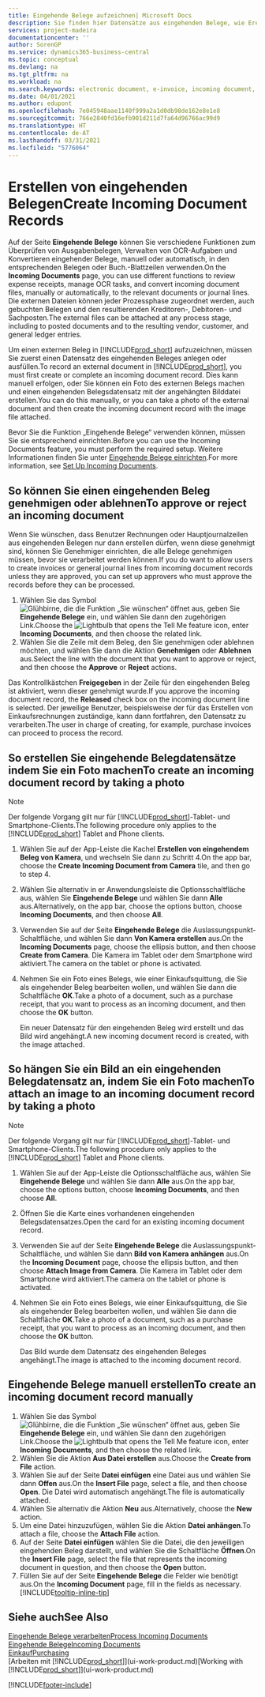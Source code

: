 ```yaml
---
title: Eingehende Belege aufzeichnen| Microsoft Docs
description: Sie finden hier Datensätze aus eingehenden Belege, wie Erechnungen erstellen und verwalten OCRaufgaben, elektronische Geschäftsverkehr und Belegaustausch.
services: project-madeira
documentationcenter: ''
author: SorenGP
ms.service: dynamics365-business-central
ms.topic: conceptual
ms.devlang: na
ms.tgt_pltfrm: na
ms.workload: na
ms.search.keywords: electronic document, e-invoice, incoming document, OCR, ecommerce, document exchange, import invoice
ms.date: 04/01/2021
ms.author: edupont
ms.openlocfilehash: 7e045948aae1140f999a2a1d0db98de162e8e1e8
ms.sourcegitcommit: 766e2840fd16efb901d211d7fa64d96766ac99d9
ms.translationtype: HT
ms.contentlocale: de-AT
ms.lasthandoff: 03/31/2021
ms.locfileid: "5776064"
---
```

# <a name="create-incoming-document-records"></a><span data-ttu-id="9d7b9-103">Erstellen von eingehenden Belegen</span><span class="sxs-lookup"><span data-stu-id="9d7b9-103">Create Incoming Document Records</span></span>
<span data-ttu-id="9d7b9-104">Auf der Seite **Eingehende Belege** können Sie verschiedene Funktionen zum Überprüfen von Ausgabenbelegen, Verwalten von OCR-Aufgaben und Konvertieren eingehender Belege, manuell oder automatisch, in den entsprechenden Belegen oder Buch.-Blattzeilen verwenden.</span><span class="sxs-lookup"><span data-stu-id="9d7b9-104">On the **Incoming Documents** page, you can use different functions to review expense receipts, manage OCR tasks, and convert incoming document files, manually or automatically, to the relevant documents or journal lines.</span></span> <span data-ttu-id="9d7b9-105">Die externen Dateien können jeder Prozessphase zugeordnet werden, auch gebuchten Belegen und den resultierenden Kreditoren-, Debitoren- und Sachposten.</span><span class="sxs-lookup"><span data-stu-id="9d7b9-105">The external files can be attached at any process stage, including to posted documents and to the resulting vendor, customer, and general ledger entries.</span></span>

<span data-ttu-id="9d7b9-106">Um einen externen Beleg in [!INCLUDE[prod_short](includes/prod_short.md)] aufzuzeichnen, müssen Sie zuerst einen Datensatz des eingehenden Beleges anlegen oder ausfüllen.</span><span class="sxs-lookup"><span data-stu-id="9d7b9-106">To record an external document in [!INCLUDE[prod_short](includes/prod_short.md)], you must first create or complete an incoming document record.</span></span> <span data-ttu-id="9d7b9-107">Dies kann manuell erfolgen, oder Sie können ein Foto des externen Belegs machen und einen eingehenden Belegsdatensatz mit der angehängten Bilddatei erstellen.</span><span class="sxs-lookup"><span data-stu-id="9d7b9-107">You can do this manually, or you can take a photo of the external document and then create the incoming document record with the image file attached.</span></span>

<span data-ttu-id="9d7b9-108">Bevor Sie die Funktion „Eingehende Belege“ verwenden können, müssen Sie sie entsprechend einrichten.</span><span class="sxs-lookup"><span data-stu-id="9d7b9-108">Before you can use the Incoming Documents feature, you must perform the required setup.</span></span> <span data-ttu-id="9d7b9-109">Weitere Informationen finden Sie unter [Eingehende Belege einrichten](across-how-setup-income-documents.md).</span><span class="sxs-lookup"><span data-stu-id="9d7b9-109">For more information, see [Set Up Incoming Documents](across-how-setup-income-documents.md).</span></span>

## <a name="to-approve-or-reject-an-incoming-document"></a><span data-ttu-id="9d7b9-110">So können Sie einen eingehenden Beleg genehmigen oder ablehnen</span><span class="sxs-lookup"><span data-stu-id="9d7b9-110">To approve or reject an incoming document</span></span>
<span data-ttu-id="9d7b9-111">Wenn Sie wünschen, dass Benutzer Rechnungen oder Hauptjournalzeilen aus eingehenden Belegen nur dann erstellen dürfen, wenn diese genehmigt sind, können Sie Genehmiger einrichten, die alle Belege genehmigen müssen, bevor sie verarbeitet werden können.</span><span class="sxs-lookup"><span data-stu-id="9d7b9-111">If you do want to allow users to create invoices or general journal lines from incoming document records unless they are approved, you can set up approvers who must approve the records before they can be processed.</span></span>

1. <span data-ttu-id="9d7b9-112">Wählen Sie das Symbol ![Glühbirne, die die Funktion „Sie wünschen“ öffnet](media/ui-search/search_small.png "Tell Me-Funktion") aus, geben Sie **Eingehende Belege** ein, und wählen Sie dann den zugehörigen Link.</span><span class="sxs-lookup"><span data-stu-id="9d7b9-112">Choose the ![Lightbulb that opens the Tell Me feature](media/ui-search/search_small.png "Tell me what you want to do") icon, enter **Incoming Documents**, and then choose the related link.</span></span>
2. <span data-ttu-id="9d7b9-113">Wählen Sie die Zeile mit dem Beleg, den Sie genehmigen oder ablehnen möchten, und wählen Sie dann die Aktion **Genehmigen** oder **Ablehnen** aus.</span><span class="sxs-lookup"><span data-stu-id="9d7b9-113">Select the line with the document that you want to approve or reject, and then choose the **Approve** or **Reject** actions.</span></span>

<span data-ttu-id="9d7b9-114">Das Kontrollkästchen **Freigegeben** in der Zeile für den eingehenden Beleg ist aktiviert, wenn dieser genehmigt wurde.</span><span class="sxs-lookup"><span data-stu-id="9d7b9-114">If you approve the incoming document record, the **Released** check box on the incoming document line is selected.</span></span> <span data-ttu-id="9d7b9-115">Der jeweilige Benutzer, beispielsweise der für das Erstellen von Einkaufsrechnungen zuständige, kann dann fortfahren, den Datensatz zu verarbeiten.</span><span class="sxs-lookup"><span data-stu-id="9d7b9-115">The user in charge of creating, for example, purchase invoices can proceed to process the record.</span></span>

## <a name="to-create-an-incoming-document-record-by-taking-a-photo"></a><span data-ttu-id="9d7b9-116">So erstellen Sie eingehende Belegdatensätze indem Sie ein Foto machen</span><span class="sxs-lookup"><span data-stu-id="9d7b9-116">To create an incoming document record by taking a photo</span></span>
> [!NOTE]  
>   <span data-ttu-id="9d7b9-117">Der folgende Vorgang gilt nur für [!INCLUDE[prod_short](includes/prod_short.md)]-Tablet- und Smartphone-Clients.</span><span class="sxs-lookup"><span data-stu-id="9d7b9-117">The following procedure only applies to the [!INCLUDE[prod_short](includes/prod_short.md)] Tablet and Phone clients.</span></span>

1. <span data-ttu-id="9d7b9-118">Wählen Sie auf der App-Leiste die Kachel **Erstellen von eingehendem Beleg von Kamera**, und wechseln Sie dann zu Schritt 4.</span><span class="sxs-lookup"><span data-stu-id="9d7b9-118">On the app bar, choose the **Create Incoming Document from Camera** tile, and then go to step 4.</span></span>
2. <span data-ttu-id="9d7b9-119">Wählen Sie alternativ in er Anwendungsleiste die Optionsschaltfläche aus, wählen Sie **Eingehende Belege** und wählen Sie dann **Alle** aus.</span><span class="sxs-lookup"><span data-stu-id="9d7b9-119">Alternatively, on the app bar, choose the options button, choose **Incoming Documents**, and then choose **All**.</span></span>
3. <span data-ttu-id="9d7b9-120">Verwenden Sie auf der Seite **Eingehende Belege** die Auslassungspunkt-Schaltfläche, und wählen Sie dann **Von Kamera erstellen** aus.</span><span class="sxs-lookup"><span data-stu-id="9d7b9-120">On the **Incoming Documents** page, choose the ellipsis button, and then choose **Create from Camera**.</span></span> <span data-ttu-id="9d7b9-121">Die Kamera im Tablet oder dem Smartphone wird aktiviert.</span><span class="sxs-lookup"><span data-stu-id="9d7b9-121">The camera on the tablet or phone is activated.</span></span>
4. <span data-ttu-id="9d7b9-122">Nehmen Sie ein Foto eines Belegs, wie einer Einkaufsquittung, die Sie als eingehender Beleg bearbeiten wollen, und wählen Sie dann die Schaltfläche **OK**.</span><span class="sxs-lookup"><span data-stu-id="9d7b9-122">Take a photo of a document, such as a purchase receipt, that you want to process as an incoming document, and then choose the **OK** button.</span></span>

    <span data-ttu-id="9d7b9-123">Ein neuer Datensatz für den eingehenden Beleg wird erstellt und das Bild wird angehängt.</span><span class="sxs-lookup"><span data-stu-id="9d7b9-123">A new incoming document record is created, with the image attached.</span></span>

## <a name="to-attach-an-image-to-an-incoming-document-record-by-taking-a-photo"></a><span data-ttu-id="9d7b9-124">So hängen Sie ein Bild an ein eingehenden Belegdatensatz an, indem Sie ein Foto machen</span><span class="sxs-lookup"><span data-stu-id="9d7b9-124">To attach an image to an incoming document record by taking a photo</span></span>
> [!NOTE]  
>   <span data-ttu-id="9d7b9-125">Der folgende Vorgang gilt nur für [!INCLUDE[prod_short](includes/prod_short.md)]-Tablet- und Smartphone-Clients.</span><span class="sxs-lookup"><span data-stu-id="9d7b9-125">The following procedure only applies to the [!INCLUDE[prod_short](includes/prod_short.md)] Tablet and Phone clients.</span></span>

1. <span data-ttu-id="9d7b9-126">Wählen Sie auf der App-Leiste die Optionsschaltfläche aus, wählen Sie **Eingehende Belege** und wählen Sie dann **Alle** aus.</span><span class="sxs-lookup"><span data-stu-id="9d7b9-126">On the app bar, choose the options button, choose **Incoming Documents**, and then choose **All**.</span></span>
2. <span data-ttu-id="9d7b9-127">Öffnen Sie die Karte eines vorhandenen eingehenden Belegsdatensatzes.</span><span class="sxs-lookup"><span data-stu-id="9d7b9-127">Open the card for an existing incoming document record.</span></span>
3. <span data-ttu-id="9d7b9-128">Verwenden Sie auf der Seite **Eingehende Belege** die Auslassungspunkt-Schaltfläche, und wählen Sie dann **Bild von Kamera anhängen** aus.</span><span class="sxs-lookup"><span data-stu-id="9d7b9-128">On the **Incoming Document** page, choose the ellipsis button, and then choose **Attach Image from Camera**.</span></span> <span data-ttu-id="9d7b9-129">Die Kamera im Tablet oder dem Smartphone wird aktiviert.</span><span class="sxs-lookup"><span data-stu-id="9d7b9-129">The camera on the tablet or phone is activated.</span></span>
4. <span data-ttu-id="9d7b9-130">Nehmen Sie ein Foto eines Belegs, wie einer Einkaufsquittung, die Sie als eingehender Beleg bearbeiten wollen, und wählen Sie dann die Schaltfläche **OK**.</span><span class="sxs-lookup"><span data-stu-id="9d7b9-130">Take a photo of a document, such as a purchase receipt, that you want to process as an incoming document, and then choose the **OK** button.</span></span>

    <span data-ttu-id="9d7b9-131">Das Bild wurde dem Datensatz des eingehenden Beleges angehängt.</span><span class="sxs-lookup"><span data-stu-id="9d7b9-131">The image is attached to the incoming document record.</span></span>

## <a name="to-create-an-incoming-document-record-manually"></a><span data-ttu-id="9d7b9-132">Eingehende Belege manuell erstellen</span><span class="sxs-lookup"><span data-stu-id="9d7b9-132">To create an incoming document record manually</span></span>
1. <span data-ttu-id="9d7b9-133">Wählen Sie das Symbol ![Glühbirne, die die Funktion „Sie wünschen“ öffnet](media/ui-search/search_small.png "Tell Me-Funktion") aus, geben Sie **Eingehende Belege** ein, und wählen Sie dann den zugehörigen Link.</span><span class="sxs-lookup"><span data-stu-id="9d7b9-133">Choose the ![Lightbulb that opens the Tell Me feature](media/ui-search/search_small.png "Tell me what you want to do") icon, enter **Incoming Documents**, and then choose the related link.</span></span>
2. <span data-ttu-id="9d7b9-134">Wählen Sie die Aktion **Aus Datei erstellen** aus.</span><span class="sxs-lookup"><span data-stu-id="9d7b9-134">Choose the **Create from File** action.</span></span>  
3. <span data-ttu-id="9d7b9-135">Wählen Sie auf der Seite **Datei einfügen** eine Datei aus und wählen Sie dann **Offen** aus.</span><span class="sxs-lookup"><span data-stu-id="9d7b9-135">On the **Insert File** page, select a file, and then choose **Open**.</span></span> <span data-ttu-id="9d7b9-136">Die Datei wird automatisch angehängt.</span><span class="sxs-lookup"><span data-stu-id="9d7b9-136">The file is automatically attached.</span></span>
4. <span data-ttu-id="9d7b9-137">Wählen Sie alternativ die Aktion **Neu** aus.</span><span class="sxs-lookup"><span data-stu-id="9d7b9-137">Alternatively, choose the **New** action.</span></span>
5. <span data-ttu-id="9d7b9-138">Um eine Datei hinzuzufügen, wählen Sie die Aktion **Datei anhängen**.</span><span class="sxs-lookup"><span data-stu-id="9d7b9-138">To attach a file, choose the **Attach File** action.</span></span>
6. <span data-ttu-id="9d7b9-139">Auf der Seite **Datei einfügen** wählen Sie die Datei, die den jeweiligen eingehenden Beleg darstellt, und wählen Sie die Schaltfläche **Öffnen**.</span><span class="sxs-lookup"><span data-stu-id="9d7b9-139">On the **Insert File** page, select the file that represents the incoming document in question, and then choose the **Open** button.</span></span>
7. <span data-ttu-id="9d7b9-140">Füllen Sie auf der Seite **Eingehende Belege** die Felder wie benötigt aus.</span><span class="sxs-lookup"><span data-stu-id="9d7b9-140">On the **Incoming Document** page, fill in the fields as necessary.</span></span> [!INCLUDE[tooltip-inline-tip](includes/tooltip-inline-tip_md.md)]

## <a name="see-also"></a><span data-ttu-id="9d7b9-141">Siehe auch</span><span class="sxs-lookup"><span data-stu-id="9d7b9-141">See Also</span></span>
[<span data-ttu-id="9d7b9-142">Eingehende Belege verarbeiten</span><span class="sxs-lookup"><span data-stu-id="9d7b9-142">Process Incoming Documents</span></span>](across-process-income-documents.md)  
[<span data-ttu-id="9d7b9-143">Eingehende Belege</span><span class="sxs-lookup"><span data-stu-id="9d7b9-143">Incoming Documents</span></span>](across-income-documents.md)  
[<span data-ttu-id="9d7b9-144">Einkauf</span><span class="sxs-lookup"><span data-stu-id="9d7b9-144">Purchasing</span></span>](purchasing-manage-purchasing.md)  
<span data-ttu-id="9d7b9-145">[Arbeiten mit [!INCLUDE[prod_short](includes/prod_short.md)]](ui-work-product.md)</span><span class="sxs-lookup"><span data-stu-id="9d7b9-145">[Working with [!INCLUDE[prod_short](includes/prod_short.md)]](ui-work-product.md)</span></span>


[!INCLUDE[footer-include](includes/footer-banner.md)]
